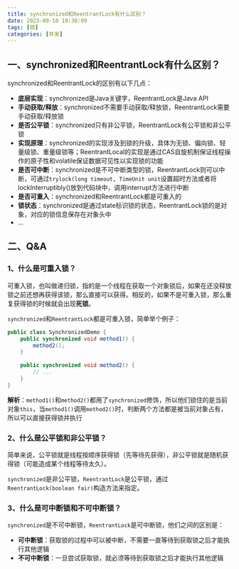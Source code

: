 ```yaml
---
title: synchronized和ReentrantLock有什么区别？
date: 2023-09-10 19:30:09
tags: [锁]
categories: [并发]
---
```


## 一、synchronized和ReentrantLock有什么区别？
synchronized和ReentrantLock的区别有以下几点：
* **底层实现**：synchronized是Java关键字，ReentrantLock是Java API
* **手动获取/释放**：synchronized不需要手动获取/释放锁，ReentrantLock需要手动获取/释放锁
* **是否公平锁**：synchronized只有非公平锁，ReentrantLock有公平锁和非公平锁
* **实现原理**：synchronized的实现涉及到锁的升级，具体为无锁、偏向锁、轻量级锁、重量级锁等；ReentrantLocal的实现是通过CAS自旋机制保证线程操作的原子性和volatile保证数据可见性以实现锁的功能
* **是否可中断**：synchronized是不可中断类型的锁，ReentrantLock则可以中断，可通过`trylock(long timeout, TimeUnit unit`设置超时方法或者将lockInterruptibly()放到代码块中，调用interrupt方法进行中断
* **是否可重入**：synchronized和ReentrantLock都是可重入的
* **锁状态**：synchronized是通过state标识锁的状态，ReentrantLock锁的是对象，对应的锁信息保存在对象头中
* ...

## 二、Q&A
### 1、什么是可重入锁？
可重入锁，也叫做递归锁，指的是一个线程在获取一个对象锁后，如果在还没释放锁之前还想再获得该锁，那么直接可以获得。相反的，如果不是可重入锁，那么重复获得锁的时候就会出现**死锁**。

`synchronized`和`ReentrantLock`都是可重入锁，简单举个例子：
```java
public class SynchronizedDemo {
    public synchronized void method1() {
        method2();
    }
    
    public synchronized void method2() {
        // ...
    }
}
```

**解析**：`method1()`和`method2()`都用了`synchronized`修饰，所以他们锁住的是当前对象`this`，当`method1()`调用`method2()`时，判断两个方法都是被当前对象占有，所以可以直接获得锁并执行

### 2、什么是公平锁和非公平锁？
简单来说，公平锁就是线程按顺序获得锁（先等待先获得），非公平锁就是随机获得锁（可能造成某个线程等待太久）。

`synchronized`是非公平锁，`ReentrantLock`是公平锁，通过`ReentrantLock(boolean fair)`构造方法来指定。

### 3、什么是可中断锁和不可中断锁？
`synchronized`是不可中断锁，`ReentrantLock`是可中断锁，他们之间的区别是：
* **可中断锁**：获取锁的过程中可以被中断，不需要一直等待到获取锁之后才能执行其他逻辑
* **不可中断锁**：一旦尝试获取锁，就必须等待到获取锁之后才能执行其他逻辑